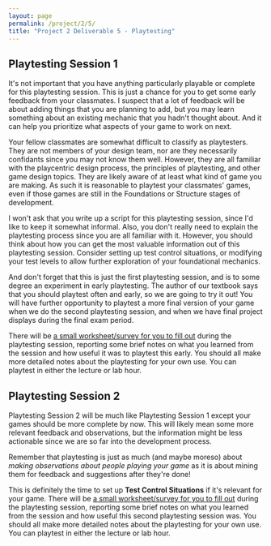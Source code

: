 ```yaml
---
layout: page
permalink: /project/2/5/
title: "Project 2 Deliverable 5 - Playtesting"
---
```



## Playtesting Session 1

It's not important that you have anything particularly playable or complete for this playtesting session.
This is just a chance for you to get some early feedback from your classmates.
I suspect that a lot of feedback will be about adding things that you are planning to add, but you may learn something about an existing mechanic that you hadn't thought about.
And it can help you prioritize what aspects of your game to work on next.

Your fellow classmates are somewhat difficult to classify as playtesters.
They are not members of your design team, nor are they necessarily confidants since you may not know them well.
However, they are all familiar with the playcentric design process, the principles of playtesting, and other game design topics.
They are likely aware of at least what kind of game you are making.
As such it is reasonable to playtest your classmates' games, even if those games are still in the Foundations or Structure stages of development.

I won't ask that you write up a script for this playtesting session, since I'd like to keep it somewhat informal.
Also, you don't really need to explain the playtesting process since you are all familiar with it.
However, you should think about how you can get the most valuable information out of this playtesting session.
Consider setting up test control situations, or modifying your test levels to allow further exploration of your foundational mechanics.

And don't forget that this is just the first playtesting session, and is to some degree an experiment in early playtesting.
The author of our textbook says that you should playtest often and early, so we are going to try it out!
You will have further opportunity to playtest a more final version of your game when we do the second playtesting session, and when we have final project displays during the final exam period.

There will be [a small worksheet/survey for you to fill out](https://docs.google.com/document/d/1B_yCd7u-56y6nWeqOYVG-9v6vofP1bIbQ5On_EyN1V8/edit?usp=sharing) during the playtesting session,
reporting some brief notes on what you learned from the session and how useful it was to playtest this early.
You should all make more detailed notes about the playtesting for your own use.
You can playtest in either the lecture or lab hour.

## Playtesting Session 2

Playtesting Session 2 will be much like Playtesting Session 1 except your games should be more complete by now.
This will likely mean some more relevant feedback and observations, but the information might be less actionable since we are so far into the development process.

Remember that playtesting is just as much (and maybe moreso) about *making observations about people playing your game* as it is about mining them for feedback and suggestions after they're done!

This is definitely the time to set up **Test Control Situations** if it's relevant for your game.
There will be [a small worksheet/survey for you to fill out](https://docs.google.com/document/d/12aH-PQaE613s5AmjK3MKnb9SKEYAtDpUb8wpH203Zzg/edit?usp=sharing) during the playtesting session,
reporting some brief notes on what you learned from the session and how useful this second playtesting session was.
You should all make more detailed notes about the playtesting for your own use.
You can playtest in either the lecture or lab hour.
